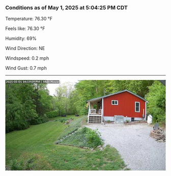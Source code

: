 ### Conditions as of May 1, 2025 at 5:04:25 PM CDT 

Temperature: 76.30 &deg;F

Feels like: 76.30 &deg;F

Humidity: 69%

Wind Direction: NE

Windspeed: 0.2 mph

Wind Gust: 0.7 mph

---

<img src="./images/latest.jpeg"/>

